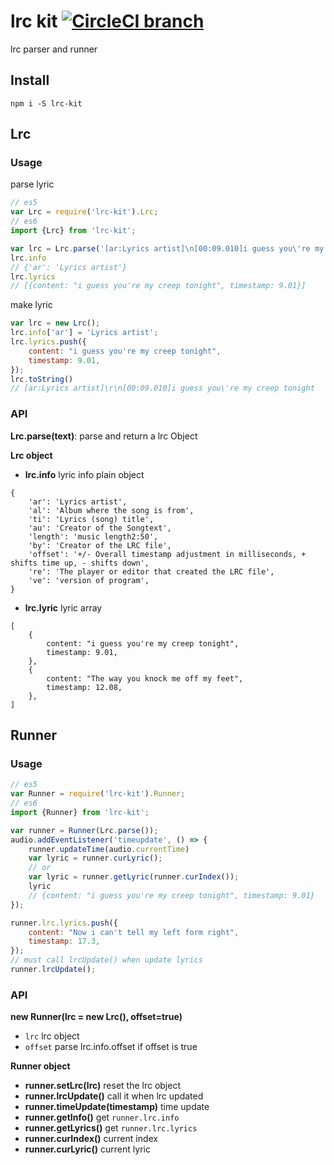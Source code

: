 # lrc kit [![CircleCI branch](https://img.shields.io/circleci/project/weirongxu/lrc-kit/master.svg)](https://circleci.com/gh/weirongxu/lrc-kit)
lrc parser and runner

## Install
```shell
npm i -S lrc-kit
```

## Lrc

### Usage
parse lyric
```javascript
// es5
var Lrc = require('lrc-kit').Lrc;
// es6
import {Lrc} from 'lrc-kit';

var lrc = Lrc.parse('[ar:Lyrics artist]\n[00:09.010]i guess you\'re my creep tonight');
lrc.info
// {'ar': 'Lyrics artist'}
lrc.lyrics
// [{content: "i guess you're my creep tonight", timestamp: 9.01}]
```

make lyric
```javascript
var lrc = new Lrc();
lrc.info['ar'] = 'Lyrics artist';
lrc.lyrics.push({
    content: "i guess you're my creep tonight",
    timestamp: 9.01,
});
lrc.toString()
// [ar:Lyrics artist]\r\n[00:09.010]i guess you\'re my creep tonight
```

### API

**Lrc.parse(text)**: 
parse and return a lrc Object

**Lrc object**

 - **lrc.info**
    lyric info plain object  
```
{
    'ar': 'Lyrics artist',
    'al': 'Album where the song is from',
    'ti': 'Lyrics (song) title',
    'au': 'Creator of the Songtext',
    'length': 'music length2:50',
    'by': 'Creator of the LRC file',
    'offset': '+/- Overall timestamp adjustment in milliseconds, + shifts time up, - shifts down',
    're': 'The player or editor that created the LRC file',
    've': 'version of program',
}
```

- **lrc.lyric**
    lyric array
```
[
    {
        content: "i guess you're my creep tonight",
        timestamp: 9.01,
    },
    {
        content: "The way you knock me off my feet",
        timestamp: 12.08,
    },
]
```

## Runner

### Usage
```javascript
// es5
var Runner = require('lrc-kit').Runner;
// es6
import {Runner} from 'lrc-kit';

var runner = Runner(Lrc.parse());
audio.addEventListener('timeupdate', () => {
    runner.updateTime(audio.currentTime)
    var lyric = runner.curLyric();
    // or
    var lyric = runner.getLyric(runner.curIndex());
    lyric
    // {content: "i guess you're my creep tonight", timestamp: 9.01}
});

runner.lrc.lyrics.push({
    content: "Now i can't tell my left form right",
    timestamp: 17.3,
});
// must call lrcUpdate() when update lyrics
runner.lrcUpdate();
```

### API

**new Runner(lrc = new Lrc(), offset=true)**
- `lrc` lrc object
- `offset` parse lrc.info.offset if offset is true

**Runner object**
- **runner.setLrc(lrc)** reset the lrc object
- **runner.lrcUpdate()** call it when lrc updated
- **runner.timeUpdate(timestamp)** time update
- **runner.getInfo()** get `runner.lrc.info`
- **runner.getLyrics()** get `runner.lrc.lyrics`
- **runner.curIndex()** current index
- **runner.curLyric()** current lyric
